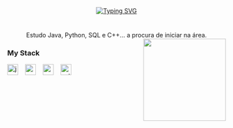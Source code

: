 <div align="center">
  <a href="https://git.io/typing-svg">
    <img src="https://readme-typing-svg.demolab.com?font=Fira+Code&weight=500&size=22&pause=1000&color=00FFFF&center=true&vCenter=true&random=false&width=524&lines=+Ola,+eu+sou+o+Miguel!+" alt="Typing SVG">
  </a>
</div>

<img align="center" alt="" src="./src/header-gif.gif">

#

<p align="center">Estudo Java, Python, SQL e C++... a procura de iniciar na área.

<img align="right" alt="" height="190px" src="./src/study.gif">

<h3 align="left">My Stack </h3>

<div align="left">
  <img src="https://cdn.jsdelivr.net/gh/devicons/devicon/icons/java/java-original.svg" height="25" alt="java logo"  />
  <img width="8" />
  <img src="https://cdn.jsdelivr.net/gh/devicons/devicon/icons/c/c-original.svg" height="25" alt="c logo"  />
  <img width="8" />
  <img src="https://cdn.jsdelivr.net/gh/devicons/devicon/icons/mysql/mysql-original.svg" height="25" alt="mysql logo"  />
  <img width="8" />
  <img src="https://cdn.jsdelivr.net/gh/devicons/devicon/icons/python/python-original.svg"height="25" alt="python logo" />
  <img width="8" />
  
</div>
